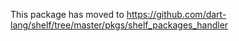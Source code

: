This package has moved to https://github.com/dart-lang/shelf/tree/master/pkgs/shelf_packages_handler
